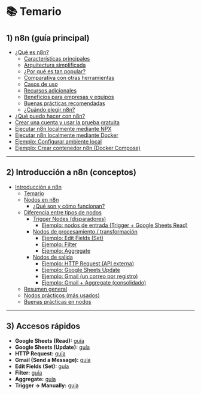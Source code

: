 # 📚 Temario

## 1) n8n (guía principal)

- [¿Qué es n8n?](./01-n8n.md#qué-es-n8n)
  - [Características principales](./01-n8n.md#características-principales)
  - [Arquitectura simplificada](./01-n8n.md#arquitectura-simplificada)
  - [¿Por qué es tan popular?](./01-n8n.md#por-qué-es-tan-popular)
  - [Comparativa con otras herramientas](./01-n8n.md#comparativa-con-otras-herramientas)
  - [Casos de uso](./01-n8n.md#casos-de-uso)
  - [Recursos adicionales](./01-n8n.md#recursos-adicionales)
  - [Beneficios para empresas y equipos](./01-n8n.md#beneficios-para-empresas-y-equipos)
  - [Buenas prácticas recomendadas](./01-n8n.md#buenas-prácticas-recomendadas)
  - [¿Cuándo elegir n8n?](./01-n8n.md#cuándo-elegir-n8n)
- [¿Qué puedo hacer con n8n?](./01-n8n.md#qué-puedo-hacer-con-n8n)
- [Crear una cuenta y usar la prueba gratuita](./01-n8n.md#crear-una-cuenta-en-n8n-y-usar-la-prueba-gratuita)
- [Ejecutar n8n localmente mediante NPX](./01-n8n.md#ejecutar-n8n-localmente-mediante-npx)
- [Ejecutar n8n localmente mediante Docker](./01-n8n.md#ejecutar-n8n-localmente-mediante-docker)
- [Ejemplo: Configurar ambiente local](./01-n8n.md#️-ejemplo-configurar-ambiente-local)
- [Ejemplo: Crear contenedor n8n (Docker Compose)](./01-n8n.md#️-ejemplo-crear-contenedor-n8n)

---

## 2) Introducción a n8n (conceptos)

- [Introducción a n8n](./02-INTRO.md#introducción-a-n8n)
  - [Temario](./02-INTRO.md#temario)
  - [Nodos en n8n](./02-INTRO.md#-nodos-en-n8n)
    - [¿Qué son y cómo funcionan?](./02-INTRO.md#-qué-son-los-nodos-y-cómo-funcionan-dentro-de-un-workflow)
  - [Diferencia entre tipos de nodos](./02-INTRO.md#-diferencia-entre-tipos-de-nodos-en-n8n)
    - [Trigger Nodes (disparadores)](./02-INTRO.md#1%EF%B8%8F⃣-trigger-nodes-nodos-disparadores)
      - [Ejemplo: nodos de entrada (Trigger + Google Sheets Read)](./02-INTRO.md#-ejemplo-práctico-configuración-de-nodos-de-entrada)
    - [Nodos de procesamiento / transformación](./02-INTRO.md#2%EF%B8%8F⃣-nodos-de-procesamiento--transformación)
      - [Ejemplo: Edit Fields (Set)](./02-INTRO.md#-ejemplo-práctico-editar-agregar-y-transformar-datos)
      - [Ejemplo: Filter](./02-INTRO.md#-ejemplo-práctico-filtrar-información)
      - [Ejemplo: Aggregate](./02-INTRO.md#-ejemplo-práctico-consolidar-información-aggregate)
    - [Nodos de salida](./02-INTRO.md#3%EF%B8%8F⃣-nodos-de-salida)
      - [Ejemplo: HTTP Request (API externa)](./02-INTRO.md#-ejemplo-práctico-integración-con-api-externa)
      - [Ejemplo: Google Sheets Update](./02-INTRO.md#-ejemplo-práctico-actualizar-datos-en-google-sheets)
      - [Ejemplo: Gmail (un correo por registro)](./02-INTRO.md#-ejemplo-práctico-notificación-por-correo-gmail)
      - [Ejemplo: Gmail + Aggregate (consolidado)](./02-INTRO.md#-ejemplo-práctico-enviar-consolidado-por-correo-gmail--aggregate)
  - [Resumen general](./02-INTRO.md#-resumen-general)
  - [Nodos prácticos (más usados)](./02-INTRO.md#-nodos-prácticos-ejemplos-más-usados)
  - [Buenas prácticas en nodos](./02-INTRO.md#-buenas-prácticas-en-nodos)

---

## 3) Accesos rápidos

- **Google Sheets (Read):** [guía](./tool-n8n-node-google-sheet-read.md)
- **Google Sheets (Update):** [guía](./tool-n8n-node-google-sheet-update.md)
- **HTTP Request:** [guía](./tool-n8n-node-http-request.md)
- **Gmail (Send a Message):** [guía](./tool-n8n-node-gmail-send-message.md)
- **Edit Fields (Set):** [guía](./tool-n8n-node-edit-fields-set.md)
- **Filter:** [guía](./tool-n8n-node-filter.md)
- **Aggregate:** [guía](./tool-n8n-node-aggregate.md)
- **Trigger → Manually:** [guía](./tool-n8n-node-trigger-manually.md)
